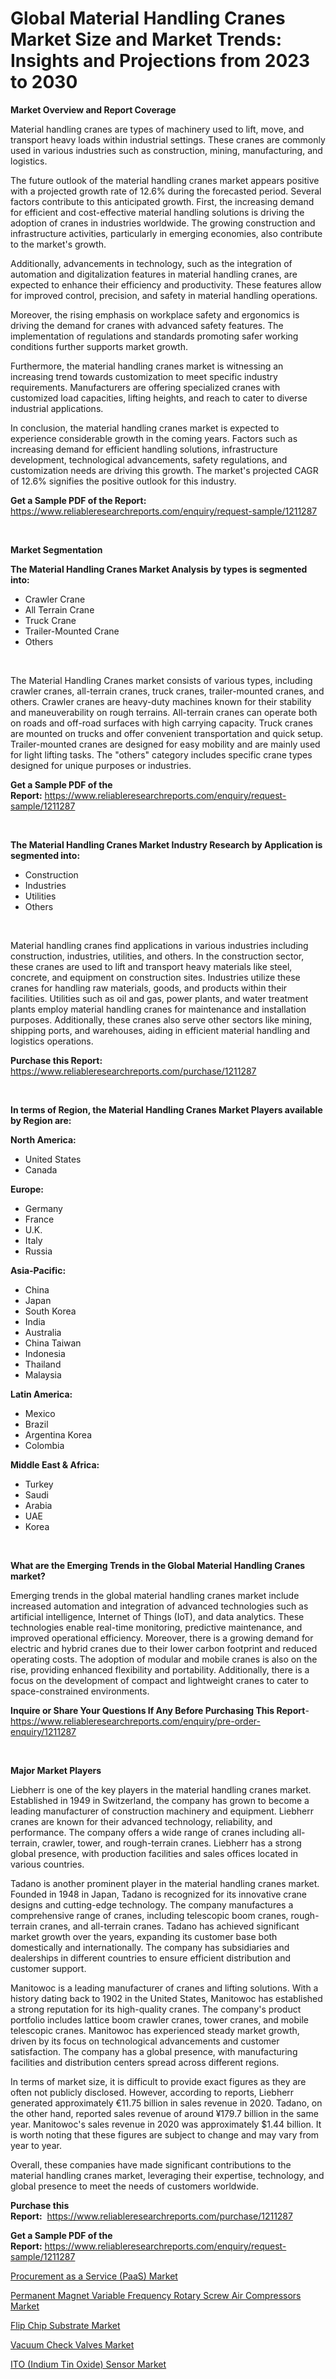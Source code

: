 <p><h1>Global Material Handling Cranes Market Size and Market Trends: Insights and Projections from 2023 to 2030</h1></p><p><strong>Market Overview and Report Coverage</strong></p>
<p><p>Material handling cranes are types of machinery used to lift, move, and transport heavy loads within industrial settings. These cranes are commonly used in various industries such as construction, mining, manufacturing, and logistics.</p><p>The future outlook of the material handling cranes market appears positive with a projected growth rate of 12.6% during the forecasted period. Several factors contribute to this anticipated growth. First, the increasing demand for efficient and cost-effective material handling solutions is driving the adoption of cranes in industries worldwide. The growing construction and infrastructure activities, particularly in emerging economies, also contribute to the market's growth.</p><p>Additionally, advancements in technology, such as the integration of automation and digitalization features in material handling cranes, are expected to enhance their efficiency and productivity. These features allow for improved control, precision, and safety in material handling operations.</p><p>Moreover, the rising emphasis on workplace safety and ergonomics is driving the demand for cranes with advanced safety features. The implementation of regulations and standards promoting safer working conditions further supports market growth.</p><p>Furthermore, the material handling cranes market is witnessing an increasing trend towards customization to meet specific industry requirements. Manufacturers are offering specialized cranes with customized load capacities, lifting heights, and reach to cater to diverse industrial applications.</p><p>In conclusion, the material handling cranes market is expected to experience considerable growth in the coming years. Factors such as increasing demand for efficient handling solutions, infrastructure development, technological advancements, safety regulations, and customization needs are driving this growth. The market's projected CAGR of 12.6% signifies the positive outlook for this industry.</p></p>
<p><strong>Get a Sample PDF of the Report:</strong> <a href="https://www.reliableresearchreports.com/enquiry/request-sample/1211287">https://www.reliableresearchreports.com/enquiry/request-sample/1211287</a></p>
<p>&nbsp;</p>
<p><strong>Market Segmentation</strong></p>
<p><strong>The Material Handling Cranes Market Analysis by types is segmented into:</strong></p>
<p><ul><li>Crawler Crane</li><li>All Terrain Crane</li><li>Truck Crane</li><li>Trailer-Mounted Crane</li><li>Others</li></ul></p>
<p>&nbsp;</p>
<p><p>The Material Handling Cranes market consists of various types, including crawler cranes, all-terrain cranes, truck cranes, trailer-mounted cranes, and others. Crawler cranes are heavy-duty machines known for their stability and maneuverability on rough terrains. All-terrain cranes can operate both on roads and off-road surfaces with high carrying capacity. Truck cranes are mounted on trucks and offer convenient transportation and quick setup. Trailer-mounted cranes are designed for easy mobility and are mainly used for light lifting tasks. The "others" category includes specific crane types designed for unique purposes or industries.</p></p>
<p><strong>Get a Sample PDF of the Report:</strong>&nbsp;<a href="https://www.reliableresearchreports.com/enquiry/request-sample/1211287">https://www.reliableresearchreports.com/enquiry/request-sample/1211287</a></p>
<p>&nbsp;</p>
<p><strong>The Material Handling Cranes Market Industry Research by Application is segmented into:</strong></p>
<p><ul><li>Construction</li><li>Industries</li><li>Utilities</li><li>Others</li></ul></p>
<p>&nbsp;</p>
<p><p>Material handling cranes find applications in various industries including construction, industries, utilities, and others. In the construction sector, these cranes are used to lift and transport heavy materials like steel, concrete, and equipment on construction sites. Industries utilize these cranes for handling raw materials, goods, and products within their facilities. Utilities such as oil and gas, power plants, and water treatment plants employ material handling cranes for maintenance and installation purposes. Additionally, these cranes also serve other sectors like mining, shipping ports, and warehouses, aiding in efficient material handling and logistics operations.</p></p>
<p><strong>Purchase this Report:</strong>&nbsp; <a href="https://www.reliableresearchreports.com/purchase/1211287">https://www.reliableresearchreports.com/purchase/1211287</a></p>
<p>&nbsp;</p>
<p><strong>In terms of Region, the Material Handling Cranes Market Players available by Region are:</strong></p>
<p>
    <p> <strong> North America: </strong>
        <ul>
            <li>United States</li>
            <li>Canada</li>
        </ul>
        </p> 
    <p> <strong> Europe: </strong>
        <ul>
            <li>Germany</li>
            <li>France</li>
            <li>U.K.</li>
            <li>Italy</li>
            <li>Russia</li>
        </ul>
        </p> 
    <p> <strong> Asia-Pacific: </strong>
        <ul>
            <li>China</li>
            <li>Japan</li>
            <li>South Korea</li>
            <li>India</li>
            <li>Australia</li>
            <li>China Taiwan</li>
            <li>Indonesia</li>
            <li>Thailand</li>
            <li>Malaysia</li>
        </ul>
        </p> 
    <p> <strong> Latin America: </strong>
        <ul>
            <li>Mexico</li>
            <li>Brazil</li>
            <li>Argentina Korea</li>
            <li>Colombia</li>
        </ul>
        </p> 
    <p> <strong> Middle East & Africa: </strong>
        <ul>
            <li>Turkey</li>
            <li>Saudi</li>
            <li>Arabia</li>
            <li>UAE</li>
            <li>Korea</li>
        </ul>
    </p>
    </p>
<p>&nbsp;</p>
<p><strong>What are the Emerging Trends in the Global Material Handling Cranes market?</strong></p>
<p><p>Emerging trends in the global material handling cranes market include increased automation and integration of advanced technologies such as artificial intelligence, Internet of Things (IoT), and data analytics. These technologies enable real-time monitoring, predictive maintenance, and improved operational efficiency. Moreover, there is a growing demand for electric and hybrid cranes due to their lower carbon footprint and reduced operating costs. The adoption of modular and mobile cranes is also on the rise, providing enhanced flexibility and portability. Additionally, there is a focus on the development of compact and lightweight cranes to cater to space-constrained environments.</p></p>
<p><strong>Inquire or Share Your Questions If Any Before Purchasing This Report</strong>- <a href="https://www.reliableresearchreports.com/enquiry/pre-order-enquiry/1211287">https://www.reliableresearchreports.com/enquiry/pre-order-enquiry/1211287</a></p>
<p>&nbsp;</p>
<p><strong>Major Market Players</strong></p>
<p><p>Liebherr is one of the key players in the material handling cranes market. Established in 1949 in Switzerland, the company has grown to become a leading manufacturer of construction machinery and equipment. Liebherr cranes are known for their advanced technology, reliability, and performance. The company offers a wide range of cranes including all-terrain, crawler, tower, and rough-terrain cranes. Liebherr has a strong global presence, with production facilities and sales offices located in various countries.</p><p>Tadano is another prominent player in the material handling cranes market. Founded in 1948 in Japan, Tadano is recognized for its innovative crane designs and cutting-edge technology. The company manufactures a comprehensive range of cranes, including telescopic boom cranes, rough-terrain cranes, and all-terrain cranes. Tadano has achieved significant market growth over the years, expanding its customer base both domestically and internationally. The company has subsidiaries and dealerships in different countries to ensure efficient distribution and customer support.</p><p>Manitowoc is a leading manufacturer of cranes and lifting solutions. With a history dating back to 1902 in the United States, Manitowoc has established a strong reputation for its high-quality cranes. The company's product portfolio includes lattice boom crawler cranes, tower cranes, and mobile telescopic cranes. Manitowoc has experienced steady market growth, driven by its focus on technological advancements and customer satisfaction. The company has a global presence, with manufacturing facilities and distribution centers spread across different regions.</p><p>In terms of market size, it is difficult to provide exact figures as they are often not publicly disclosed. However, according to reports, Liebherr generated approximately €11.75 billion in sales revenue in 2020. Tadano, on the other hand, reported sales revenue of around ¥179.7 billion in the same year. Manitowoc's sales revenue in 2020 was approximately $1.44 billion. It is worth noting that these figures are subject to change and may vary from year to year.</p><p>Overall, these companies have made significant contributions to the material handling cranes market, leveraging their expertise, technology, and global presence to meet the needs of customers worldwide.</p></p>
<p><strong>Purchase this Report:</strong>&nbsp;&nbsp;<a href="https://www.reliableresearchreports.com/purchase/1211287">https://www.reliableresearchreports.com/purchase/1211287</a></p>
<p></p>
<p><strong>Get a Sample PDF of the Report:</strong>&nbsp;<a href="https://www.reliableresearchreports.com/enquiry/request-sample/1211287">https://www.reliableresearchreports.com/enquiry/request-sample/1211287</a></p>
<p><p><a href="https://www.linkedin.com/pulse/procurement-service-paas-market-size-share-global-analysis/">Procurement as a Service (PaaS) Market</a></p><p><a href="https://github.com/amonskiyk/Market-Research-Report-List-1/blob/main/permanent-magnet-variable-frequency-rotary-screw-air-compressors-market.md">Permanent Magnet Variable Frequency Rotary Screw Air Compressors Market</a></p><p><a href="https://medium.com/@blow.allow.stir/flip-chip-substrate-market-size-growth-forecast-2023-2030-2699d4cbc29b">Flip Chip Substrate Market</a></p><p><a href="https://medium.com/@adolfoadams1988/vacuum-check-valves-market-size-growth-forecast-2023-2030-27a43b111662">Vacuum Check Valves Market</a></p><p><a href="https://github.com/JameTravis/Market-Research-Report-List-2/blob/main/ito-indium-tin-oxide-sensor-market.md">ITO (Indium Tin Oxide) Sensor Market</a></p></p>
